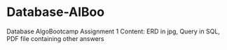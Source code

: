 # Database-AlBoo
Database AlgoBootcamp Assignment 1
Content:
ERD in jpg, Query in SQL, PDF file containing other answers
